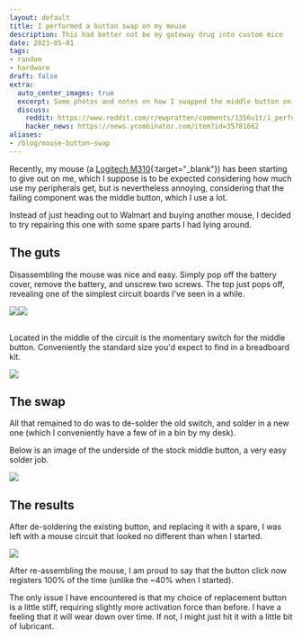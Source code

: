 ```yaml
---
layout: default
title: I performed a button swap on my mouse
description: This had better not be my gateway drug into custom mice
date: 2023-05-01
tags:
- random
- hardware
draft: false
extra:
  auto_center_images: true
  excerpt: Some photos and notes on how I swapped the middle button on my mouse
  discuss:
    reddit: https://www.reddit.com/r/ewpratten/comments/1356u1t/i_performed_a_button_swap_on_my_mouse/
    hacker_news: https://news.ycombinator.com/item?id=35781662
aliases:
- /blog/mouse-button-swap
---
```


Recently, my mouse (a [Logitech M310](https://www.logitech.com/en-us/products/mice/m310-wireless-mouse.910-001917.html){:target="_blank"}) has been starting to give out on me, which I suppose is to be expected considering how much use my peripherals get, but is nevertheless annoying, considering that the failing component was the middle button, which I use a lot.

Instead of just heading out to Walmart and buying another mouse, I decided to try repairing this one with some spare parts I had lying around.

## The guts

Disassembling the mouse was nice and easy. Simply pop off the battery cover, remove the battery, and unscrew two screws. The top just pops off, revealing one of the simplest circuit boards I've seen in a while.

<div style="display:flex;flex-wrap:wrap;">
<img src="/assets/blog/mouse-button-swap/PXL_20230501_193330518.jpg" style="max-width:210px;">
<img src="/assets/blog/mouse-button-swap/PXL_20230501_193336150.jpg" style="max-width:250px;">
</div>

<br>

Located in the middle of the circuit is the momentary switch for the middle button. Conveniently the standard size you'd expect to find in a breadboard kit.

<img src="/assets/blog/mouse-button-swap/PXL_20230501_234325200.jpg">

## The swap

All that remained to do was to de-solder the old switch, and solder in a new one (which I conveniently have a few of in a bin by my desk).

Below is an image of the underside of the stock middle button, a very easy solder job.

<img src="/assets/blog/mouse-button-swap/PXL_20230501_234350942.jpg">

## The results

After de-soldering the existing button, and replacing it with a spare, I was left with a mouse circuit that looked no different than when I started.

<img src="/assets/blog/mouse-button-swap/PXL_20230502_000502685.jpg">

After re-assembling the mouse, I am proud to say that the button click now registers 100% of the time (unlike the ~40% when I started).

The only issue I have encountered is that my choice of replacement button is a little stiff, requiring slightly more activation force than before. I have a feeling that it will wear down over time. If not, I might just hit it with a little bit of lubricant.
